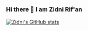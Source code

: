 ### Hi there 👋 I am Zidni Rif'an

[![Zidni's GitHub stats](https://github-readme-stats.vercel.app/api?username=zidnirifan&count_private=true&show_icons=true&theme=tokyonight)](https://github.com/anuraghazra/github-readme-stats)

<!--
[![Readme Card](https://github-readme-stats.vercel.app/api/pin/?username=zidnirifan&repo=socmed-app-frontend&theme=tokyonight)](https://github.com/anuraghazra/github-readme-stats)

[![Readme Card](https://github-readme-stats.vercel.app/api/pin/?username=zidnirifan&repo=socmed-app-backend&theme=tokyonight)](https://github.com/anuraghazra/github-readme-stats)

[![Top Langs](https://github-readme-stats.vercel.app/api/top-langs/?username=zidnirifan&layout=compact&theme=tokyonight)](https://github.com/anuraghazra/github-readme-stats)
-->
